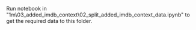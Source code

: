 Run notebook in "1m\03_added_imdb_context\02_split_added_imdb_context_data.ipynb" to get the required data to this folder.